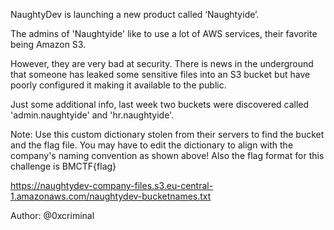 NaughtyDev is launching a new product called ‘Naughtyide’.

The admins of 'Naughtyide' like to use a lot of AWS services, their favorite being Amazon S3.

However, they are very bad at security. There is news in the underground that someone has leaked some sensitive files into an S3 bucket but have poorly configured it making it available to the public.

Just some additional info, last week two buckets were discovered called 'admin.naughtyide' and 'hr.naughtyide'.

Note: Use this custom dictionary stolen from their servers to find the bucket and the flag file. You may have to edit the dictionary to align with the company's naming convention as shown above! Also the flag format for this challenge is BMCTF{flag}

https://naughtydev-company-files.s3.eu-central-1.amazonaws.com/naughtydev-bucketnames.txt

Author: @0xcriminal
